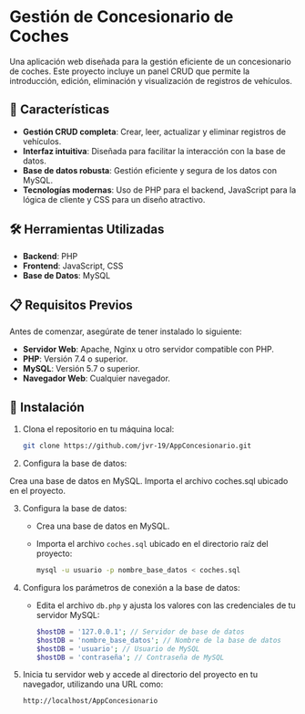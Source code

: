 # Gestión de Concesionario de Coches

Una aplicación web diseñada para la gestión eficiente de un concesionario de coches. Este proyecto incluye un panel CRUD que permite la introducción, edición, eliminación y visualización de registros de vehículos.

## 🚀 Características

- **Gestión CRUD completa**: Crear, leer, actualizar y eliminar registros de vehículos.
- **Interfaz intuitiva**: Diseñada para facilitar la interacción con la base de datos.
- **Base de datos robusta**: Gestión eficiente y segura de los datos con MySQL.
- **Tecnologías modernas**: Uso de PHP para el backend, JavaScript para la lógica de cliente y CSS para un diseño atractivo.

## 🛠️ Herramientas Utilizadas

- **Backend**: PHP
- **Frontend**: JavaScript, CSS
- **Base de Datos**: MySQL

## 📋 Requisitos Previos

Antes de comenzar, asegúrate de tener instalado lo siguiente:

- **Servidor Web**: Apache, Nginx u otro servidor compatible con PHP.
- **PHP**: Versión 7.4 o superior.
- **MySQL**: Versión 5.7 o superior.
- **Navegador Web**: Cualquier navegador.

## 🛑 Instalación

1. Clona el repositorio en tu máquina local:

   ```bash
   git clone https://github.com/jvr-19/AppConcesionario.git
   ```
2. Configura la base de datos:

Crea una base de datos en MySQL.
Importa el archivo coches.sql ubicado en el proyecto.

3. Configura la base de datos:

   - Crea una base de datos en MySQL.
   - Importa el archivo `coches.sql` ubicado en el directorio raíz del proyecto:

     ```bash
     mysql -u usuario -p nombre_base_datos < coches.sql
     ```

4. Configura los parámetros de conexión a la base de datos:

   - Edita el archivo `db.php` y ajusta los valores con las credenciales de tu servidor MySQL:

     ```php
     $hostDB = '127.0.0.1'; // Servidor de base de datos
     $hostDB = 'nombre_base_datos'; // Nombre de la base de datos
     $hostDB = 'usuario'; // Usuario de MySQL
     $hostDB = 'contraseña'; // Contraseña de MySQL
     ```

5. Inicia tu servidor web y accede al directorio del proyecto en tu navegador, utilizando una URL como:

   ```plaintext
   http://localhost/AppConcesionario
   ```